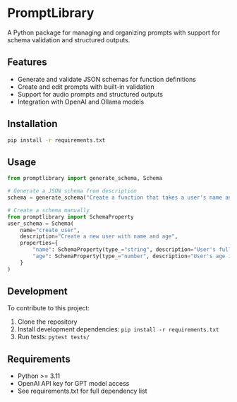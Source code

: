 # PromptLibrary

A Python package for managing and organizing prompts with support for schema validation and structured outputs.

## Features

- Generate and validate JSON schemas for function definitions
- Create and edit prompts with built-in validation
- Support for audio prompts and structured outputs
- Integration with OpenAI and Ollama models

## Installation

```bash
pip install -r requirements.txt
```

## Usage

```python
from promptlibrary import generate_schema, Schema

# Generate a JSON schema from description
schema = generate_schema("Create a function that takes a user's name and age")

# Create a schema manually
from promptlibrary import SchemaProperty
user_schema = Schema(
    name="create_user",
    description="Create a new user with name and age",
    properties={
        "name": SchemaProperty(type_="string", description="User's full name"),
        "age": SchemaProperty(type_="number", description="User's age in years")
    }
)
```

## Development

To contribute to this project:

1. Clone the repository
2. Install development dependencies: `pip install -r requirements.txt`
3. Run tests: `pytest tests/`

## Requirements

- Python >= 3.11
- OpenAI API key for GPT model access
- See requirements.txt for full dependency list
